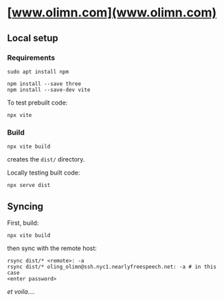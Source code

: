# [www.olimn.com](www.olimn.com)

## Local setup
### Requirements
```
sudo apt install npm
```
```
npm install --save three
npm install --save-dev vite
```
To test prebuilt code:
```
npx vite
```

### Build
```
npx vite build
```
creates the `dist/` directory.

Locally testing built code:
```
npx serve dist
```

## Syncing
First, build:
```
npx vite build
```
then sync with the remote host:
```
rsync dist/* <remote>: -a
rsync dist/* oling_olimn@ssh.nyc1.nearlyfreespeech.net: -a # in this case
<enter password>
```
_et voila...._
